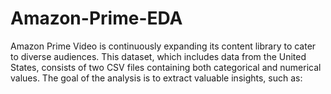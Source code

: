 # Amazon-Prime-EDA
Amazon Prime Video is continuously expanding its content library to cater to diverse audiences. This dataset, which includes data from the United States, consists of two CSV files containing both categorical and numerical values. The goal of the analysis is to extract valuable insights, such as:  
